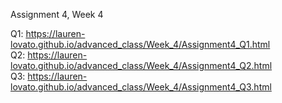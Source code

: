 Assignment 4, Week 4

Q1: https://lauren-lovato.github.io/advanced_class/Week_4/Assignment4_Q1.html  
Q2: https://lauren-lovato.github.io/advanced_class/Week_4/Assignment4_Q2.html  
Q3: https://lauren-lovato.github.io/advanced_class/Week_4/Assignment4_Q3.html
